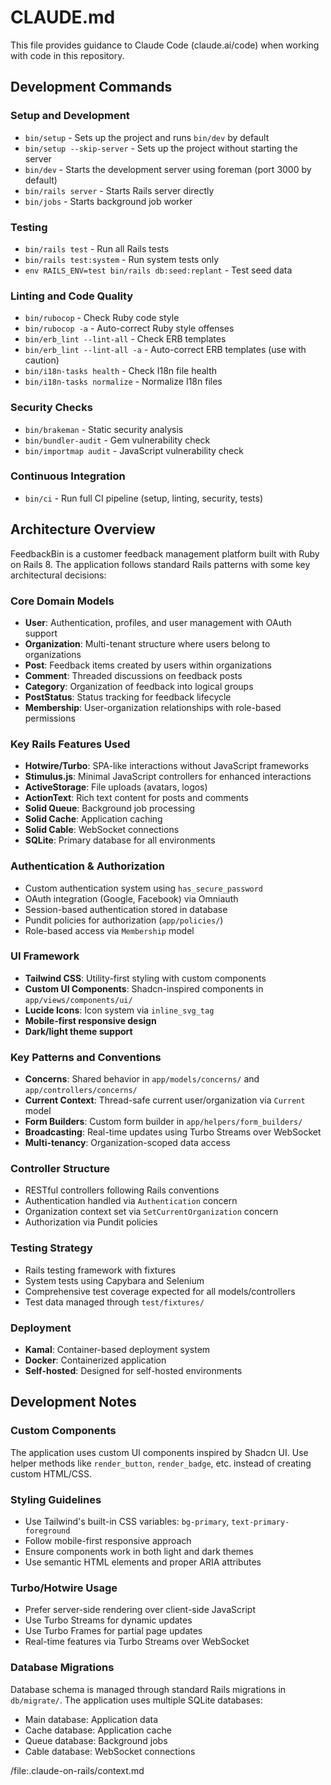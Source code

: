 # CLAUDE.md

This file provides guidance to Claude Code (claude.ai/code) when working with code in this repository.

## Development Commands

### Setup and Development
- `bin/setup` - Sets up the project and runs `bin/dev` by default
- `bin/setup --skip-server` - Sets up the project without starting the server
- `bin/dev` - Starts the development server using foreman (port 3000 by default)
- `bin/rails server` - Starts Rails server directly
- `bin/jobs` - Starts background job worker

### Testing
- `bin/rails test` - Run all Rails tests
- `bin/rails test:system` - Run system tests only
- `env RAILS_ENV=test bin/rails db:seed:replant` - Test seed data

### Linting and Code Quality
- `bin/rubocop` - Check Ruby code style
- `bin/rubocop -a` - Auto-correct Ruby style offenses
- `bin/erb_lint --lint-all` - Check ERB templates
- `bin/erb_lint --lint-all -a` - Auto-correct ERB templates (use with caution)
- `bin/i18n-tasks health` - Check I18n file health
- `bin/i18n-tasks normalize` - Normalize I18n files

### Security Checks
- `bin/brakeman` - Static security analysis
- `bin/bundler-audit` - Gem vulnerability check
- `bin/importmap audit` - JavaScript vulnerability check

### Continuous Integration
- `bin/ci` - Run full CI pipeline (setup, linting, security, tests)

## Architecture Overview

FeedbackBin is a customer feedback management platform built with Ruby on Rails 8. The application follows standard Rails patterns with some key architectural decisions:

### Core Domain Models
- **User**: Authentication, profiles, and user management with OAuth support
- **Organization**: Multi-tenant structure where users belong to organizations
- **Post**: Feedback items created by users within organizations
- **Comment**: Threaded discussions on feedback posts
- **Category**: Organization of feedback into logical groups
- **PostStatus**: Status tracking for feedback lifecycle
- **Membership**: User-organization relationships with role-based permissions

### Key Rails Features Used
- **Hotwire/Turbo**: SPA-like interactions without JavaScript frameworks
- **Stimulus.js**: Minimal JavaScript controllers for enhanced interactions
- **ActiveStorage**: File uploads (avatars, logos)
- **ActionText**: Rich text content for posts and comments
- **Solid Queue**: Background job processing
- **Solid Cache**: Application caching
- **Solid Cable**: WebSocket connections
- **SQLite**: Primary database for all environments

### Authentication & Authorization
- Custom authentication system using `has_secure_password`
- OAuth integration (Google, Facebook) via Omniauth
- Session-based authentication stored in database
- Pundit policies for authorization (`app/policies/`)
- Role-based access via `Membership` model

### UI Framework
- **Tailwind CSS**: Utility-first styling with custom components
- **Custom UI Components**: Shadcn-inspired components in `app/views/components/ui/`
- **Lucide Icons**: Icon system via `inline_svg_tag`
- **Mobile-first responsive design**
- **Dark/light theme support**

### Key Patterns and Conventions
- **Concerns**: Shared behavior in `app/models/concerns/` and `app/controllers/concerns/`
- **Current Context**: Thread-safe current user/organization via `Current` model
- **Form Builders**: Custom form builder in `app/helpers/form_builders/`
- **Broadcasting**: Real-time updates using Turbo Streams over WebSocket
- **Multi-tenancy**: Organization-scoped data access

### Controller Structure
- RESTful controllers following Rails conventions
- Authentication handled via `Authentication` concern
- Organization context set via `SetCurrentOrganization` concern
- Authorization via Pundit policies

### Testing Strategy
- Rails testing framework with fixtures
- System tests using Capybara and Selenium
- Comprehensive test coverage expected for all models/controllers
- Test data managed through `test/fixtures/`

### Deployment
- **Kamal**: Container-based deployment system
- **Docker**: Containerized application
- **Self-hosted**: Designed for self-hosted environments

## Development Notes

### Custom Components
The application uses custom UI components inspired by Shadcn UI. Use helper methods like `render_button`, `render_badge`, etc. instead of creating custom HTML/CSS.

### Styling Guidelines
- Use Tailwind's built-in CSS variables: `bg-primary`, `text-primary-foreground`
- Follow mobile-first responsive approach
- Ensure components work in both light and dark themes
- Use semantic HTML elements and proper ARIA attributes

### Turbo/Hotwire Usage
- Prefer server-side rendering over client-side JavaScript
- Use Turbo Streams for dynamic updates
- Use Turbo Frames for partial page updates
- Real-time features via Turbo Streams over WebSocket

### Database Migrations
Database schema is managed through standard Rails migrations in `db/migrate/`. The application uses multiple SQLite databases:
- Main database: Application data
- Cache database: Application cache
- Queue database: Background jobs
- Cable database: WebSocket connections

/file:.claude-on-rails/context.md
